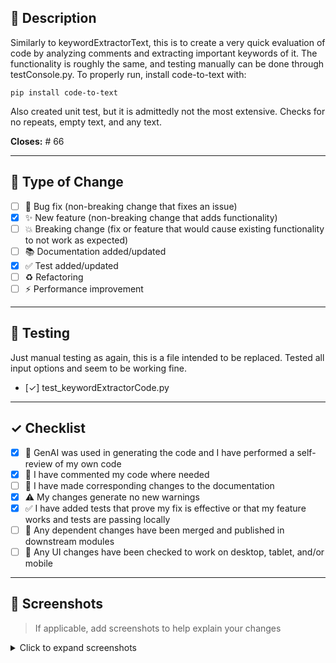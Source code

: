 <!-- 
Thank you for contributing! Please fill out this template to help us review your PR.
-->

## 📝 Description

Similarly to keywordExtractorText, this is to create a very quick evaluation of code by analyzing comments and extracting important keywords of it. The functionality is roughly the same, and testing manually can be done through testConsole.py. To properly run, install code-to-text with:

`pip install code-to-text`

Also created unit test, but it is admittedly not the most extensive. Checks for no repeats, empty text, and any text.

**Closes:** # 66

---

## 🔧 Type of Change

- [ ] 🐛 Bug fix (non-breaking change that fixes an issue)
- [x] ✨ New feature (non-breaking change that adds functionality)
- [ ] 💥 Breaking change (fix or feature that would cause existing functionality to not work as expected)
- [ ] 📚 Documentation added/updated
- [x] ✅ Test added/updated
- [ ] ♻️ Refactoring
- [ ] ⚡ Performance improvement

---

## 🧪 Testing

Just manual testing as again, this is a file intended to be replaced. Tested all input options and seem to be working fine.

- [✓] test_keywordExtractorCode.py

---

## ✓ Checklist

- [x] 🤖 GenAI was used in generating the code and I have performed a self-review of my own code
- [x] 💬 I have commented my code where needed
- [ ] 📖 I have made corresponding changes to the documentation
- [x] ⚠️ My changes generate no new warnings
- [x] ✅ I have added tests that prove my fix is effective or that my feature works and tests are passing locally
- [ ] 🔗 Any dependent changes have been merged and published in downstream modules
- [ ] 📱 Any UI changes have been checked to work on desktop, tablet, and/or mobile

---

## 📸 Screenshots

> If applicable, add screenshots to help explain your changes

<details>
<summary>Click to expand screenshots</summary>

<!-- Add your screenshots here -->

</details>
